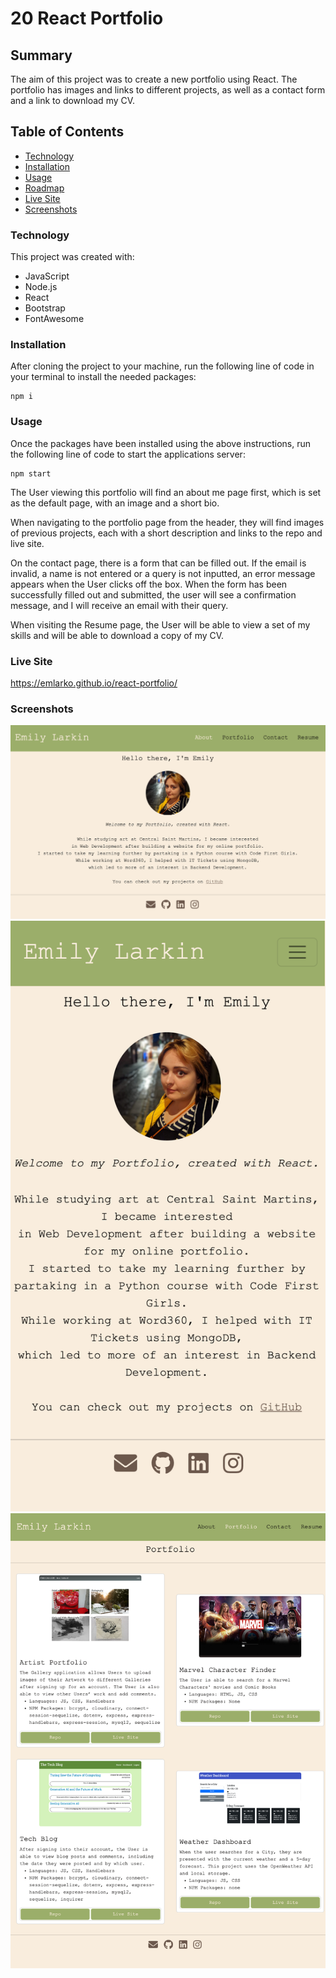 # 20 React Portfolio

## Summary

The aim of this project was to create a new portfolio using React. The portfolio has images and links to different projects, as well as a contact form and a link to download my CV.

## Table of Contents

- [Technology](#technology)
- [Installation](#installation)
- [Usage](#bracket-expressions)
- [Roadmap](#roadmap)
- [Live Site](#live-site)
- [Screenshots](#screenshots)

### Technology

This project was created with:

- JavaScript
- Node.js
- React
- Bootstrap
- FontAwesome

### Installation 

After cloning the project to your machine, run the following line of code in your terminal to install the needed packages:

```
npm i
```

### Usage

Once the packages have been installed using the above instructions, run the following line of code to start the applications server:

```
npm start
```

The User viewing this portfolio will find an about me page first, which is set as the default page, with an image and a short bio.

When navigating to the portfolio page from the header, they will find images of previous projects, each with a short description and links to the repo and live site. 

On the contact page, there is a form that can be filled out. If the email is invalid, a name is not entered or a query is not inputted, an error message appears when the User clicks off the box. When the form has been successfully filled out and submitted, the user will see a confirmation message, and I will receive an email with their query.

When visiting the Resume page, the User will be able to view a set of my skills and will be able to download a copy of my CV.

### Live Site

https://emlarko.github.io/react-portfolio/

### Screenshots

![Screenshot](public/images/portfolioscreenshot.png?raw=true "Screenshot")
![Screenshot](public/images/portfolioscreenshot1.png?raw=true "Screenshot")
![Screenshot](public/images/portfolioscreenshot3.png?raw=true "Screenshot")